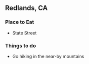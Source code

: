 ## Redlands, CA

### Place to Eat

- State Street

### Things to do

- Go hiking in the near-by mountains
